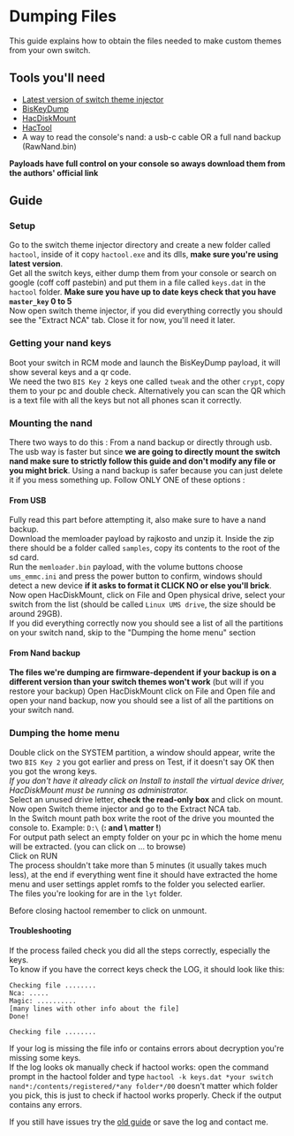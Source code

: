 # Dumping Files
This guide explains how to obtain the files needed to make custom themes from your own switch.

## Tools you'll need
- [Latest version of switch theme injector](https://github.com/exelix11/SwitchThemeInjector/releases/tag/v-3.31)
- [BisKeyDump](https://files.sshnuke.net/biskeydumpv6.zip)
- [HacDiskMount](https://files.sshnuke.net/HacDiskMount1055.zip)
- [HacTool](https://github.com/SciresM/hactool/releases/latest)
- A way to read the console's nand: a usb-c cable OR a full nand backup (RawNand.bin)

**Payloads have full control on your console so aways download them from the authors' official link**

## Guide
### Setup
Go to the switch theme injector directory and create a new folder called `hactool`, inside of it copy `hactool.exe` and its dlls, **make sure you're using latest version**.\
Get all the switch keys, either dump them from your console or search on google (coff coff pastebin) and put them in a file called `keys.dat` in the `hactool` folder. **Make sure you have up to date keys check that you have `master_key` 0 to 5** \
Now open switch theme injector, if you did everything correctly you should see the "Extract NCA" tab. Close it for now, you'll need it later.
### Getting your nand keys
Boot your switch in RCM mode and launch the BisKeyDump payload, it will show several keys and a qr code.\
We need the two `BIS Key 2` keys one called `tweak` and the other `crypt`, copy them to your pc and double check. Alternatively you can scan the QR which is a text file with all the keys but not all phones scan it correctly.
### Mounting the nand
There two ways to do this : From a nand backup or directly through usb. The usb way is faster but since **we are going to directly mount the switch nand make sure to strictly follow this guide and don't modify any file or you might brick**. Using a nand backup is safer because you can just delete it if you mess something up.
Follow ONLY ONE of these options :
#### From USB
Fully read this part before attempting it, also make sure to have a nand backup. \
Download the memloader payload by rajkosto and unzip it. Inside the zip there should be a folder called `samples`, copy its contents to the root of the sd card.\
Run the `memloader.bin` payload, with the volume buttons choose `ums_emmc.ini` and press the power button to confirm, windows should detect a new device **if it asks to format it CLICK NO or else you'll brick**.\
Now open HacDiskMount, click on File and Open physical drive, select your switch from the list (should be called `Linux UMS drive`, the size should be around 29GB). \
If you did everything correctly now you should see a list of all the partitions on your switch nand, skip to the "Dumping the home menu" section
#### From Nand backup
**The files we're dumping are firmware-dependent if your backup is on a different version than your switch themes won't work** (but will if you restore your backup)
Open HacDiskMount click on File and Open file and open your nand backup, now you should see a list of  all the partitions on your switch nand.
### Dumping the home menu
Double click on the SYSTEM partition, a window should appear, write the two `BIS Key 2` you got earlier and press on Test, if it doesn't say OK then you got the wrong keys.\
*If you don't have it already click on Install to install the virtual device driver, HacDiskMount must be running as administrator.*\
Select an unused drive letter, **check the read-only box** and click on mount.\
Now open Switch theme injector and go to the Extract NCA tab. \
In the Switch mount path box write the root of the drive you mounted the console to. Example: `D:\` (**: and \\ matter !**) \
For output path select an empty folder on your pc in which the home menu will be extracted.
(you can click on ... to browse) \
Click on RUN \
The process shouldn't take more than 5 minutes (it usually takes much less), at the end if everything went fine it should have extracted the home menu and user settings applet romfs to the folder you selected earlier.\
The files you're looking for are in the `lyt` folder.

Before closing hactool remember to click on unmount.

#### Troubleshooting
If the process failed check you did all the steps correctly, especially the keys. \
To know if you have the correct keys check the LOG, it should look like this:
```
Checking file ........
Nca: .....
Magic: ..........
[many lines with other info about the file]
Done!

Checking file ........
```
If your log is missing the file info or contains errors about decryption you're missing some keys. \
If the log looks ok manually check if hactool works: open the command prompt in the hactool folder and type `hactool -k keys.dat *your switch nand*:/contents/registered/*any folder*/00` doesn't matter which folder you pick, this is just to check if hactool works properly. Check if the output contains any errors.


If you still have issues try the [old guide](https://github.com/exelix11/SwitchThemeInjector/blob/master/DumpingFilesOld.md) or save the log and contact me.
